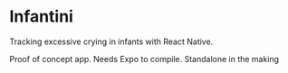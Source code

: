 # Infantini
Tracking excessive crying in infants with React Native. 


Proof of concept app. Needs Expo to compile. Standalone in the making
